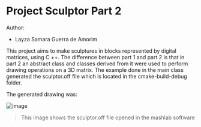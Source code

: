 # Project Sculptor Part 2

Author: 
* Layza Samara Guerra de Amorim

This project aims to make sculptures in blocks represented by digital matrices, using C ++.
The difference between part 1 and part 2 is that in part 2 an abstract class and classes derived from it were used to perform drawing operations on a 3D matrix.
The example done in the main class generated the sculptor.off file which is located in the cmake-build-debug folder.

The generated drawing was:

![image](https://user-images.githubusercontent.com/30451283/126746531-59e54a07-4126-4fa8-9f82-6b5fa02d378c.png)

> This image shows the sculptor.off file opened in the mashlab software 
